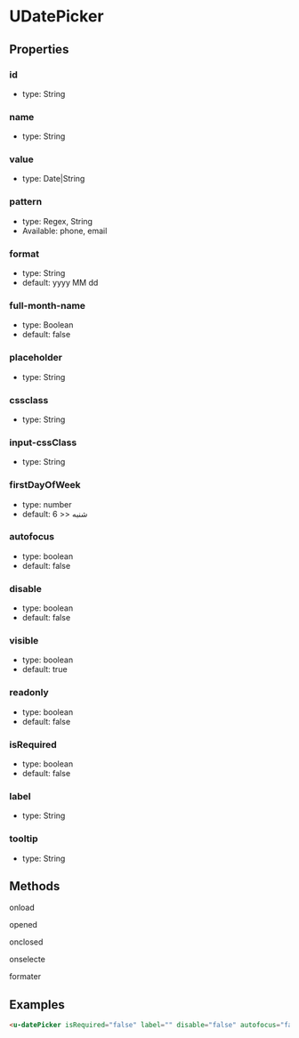 # UDatePicker

## Properties

### id

* type: String

### name

* type: String

### value

* type: Date|String

### pattern
* type: Regex, String
* Available: phone, email

### format

* type: String
* default: yyyy MM dd

### full-month-name

* type: Boolean
* default: false

### placeholder

* type: String

### cssclass	

* type: String

### input-cssClass

* type: String

### firstDayOfWeek

* type: number
* default: 6 >> شنبه

### autofocus

* type: boolean
* default: false

### disable

* type: boolean
* default: false

### visible

* type: boolean
* default: true

### readonly

* type: boolean
* default: false

### isRequired

* type: boolean
* default: false

### label

* type: String

### tooltip

* type: String


## Methods

onload

opened

onclosed

onselecte

formater


## Examples

```html
<u-datePicker isRequired="false" label="" disable="false" autofocus="false" visible="true" @opened="" @closed="" @onselecte="" />
```
